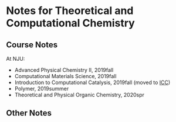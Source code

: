 # Notes for Theoretical and Computational Chemistry

## Course Notes
At NJU:
* Advanced Physical Chemistry II, 2019fall
* Computational Materials Science, 2019fall
* Introduction to Computational Catalysis, 2019fall (moved to [ICC](https://github.com/hebrewsnabla/ICC))
* Polymer, 2019summer
* Theoretical and Physical Organic Chemistry, 2020spr

## Other Notes
